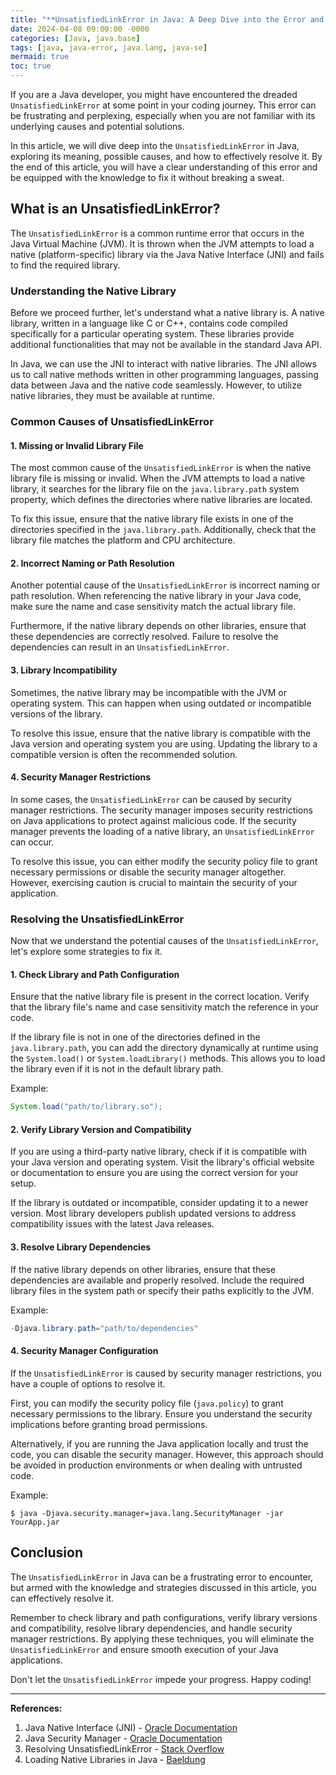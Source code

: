 ```yaml
---
title: "**UnsatisfiedLinkError in Java: A Deep Dive into the Error and How to Fix it**"
date: 2024-04-08 09:00:00 -0000
categories: [Java, java.base]
tags: [java, java-error, java.lang, java-se]
mermaid: true
toc: true
---
```



If you are a Java developer, you might have encountered the dreaded `UnsatisfiedLinkError` at some point in your coding journey. This error can be frustrating and perplexing, especially when you are not familiar with its underlying causes and potential solutions.

In this article, we will dive deep into the `UnsatisfiedLinkError` in Java, exploring its meaning, possible causes, and how to effectively resolve it. By the end of this article, you will have a clear understanding of this error and be equipped with the knowledge to fix it without breaking a sweat.

## What is an UnsatisfiedLinkError?

The `UnsatisfiedLinkError` is a common runtime error that occurs in the Java Virtual Machine (JVM). It is thrown when the JVM attempts to load a native (platform-specific) library via the Java Native Interface (JNI) and fails to find the required library.

### Understanding the Native Library

Before we proceed further, let's understand what a native library is. A native library, written in a language like C or C++, contains code compiled specifically for a particular operating system. These libraries provide additional functionalities that may not be available in the standard Java API.

In Java, we can use the JNI to interact with native libraries. The JNI allows us to call native methods written in other programming languages, passing data between Java and the native code seamlessly. However, to utilize native libraries, they must be available at runtime.

### Common Causes of UnsatisfiedLinkError

#### 1. Missing or Invalid Library File

The most common cause of the `UnsatisfiedLinkError` is when the native library file is missing or invalid. When the JVM attempts to load a native library, it searches for the library file on the `java.library.path` system property, which defines the directories where native libraries are located.

To fix this issue, ensure that the native library file exists in one of the directories specified in the `java.library.path`. Additionally, check that the library file matches the platform and CPU architecture.

#### 2. Incorrect Naming or Path Resolution

Another potential cause of the `UnsatisfiedLinkError` is incorrect naming or path resolution. When referencing the native library in your Java code, make sure the name and case sensitivity match the actual library file.

Furthermore, if the native library depends on other libraries, ensure that these dependencies are correctly resolved. Failure to resolve the dependencies can result in an `UnsatisfiedLinkError`.

#### 3. Library Incompatibility

Sometimes, the native library may be incompatible with the JVM or operating system. This can happen when using outdated or incompatible versions of the library.

To resolve this issue, ensure that the native library is compatible with the Java version and operating system you are using. Updating the library to a compatible version is often the recommended solution.

#### 4. Security Manager Restrictions

In some cases, the `UnsatisfiedLinkError` can be caused by security manager restrictions. The security manager imposes security restrictions on Java applications to protect against malicious code. If the security manager prevents the loading of a native library, an `UnsatisfiedLinkError` can occur.

To resolve this issue, you can either modify the security policy file to grant necessary permissions or disable the security manager altogether. However, exercising caution is crucial to maintain the security of your application.

### Resolving the UnsatisfiedLinkError

Now that we understand the potential causes of the `UnsatisfiedLinkError`, let's explore some strategies to fix it.

#### 1. Check Library and Path Configuration

Ensure that the native library file is present in the correct location. Verify that the library file's name and case sensitivity match the reference in your code.

If the library file is not in one of the directories defined in the `java.library.path`, you can add the directory dynamically at runtime using the `System.load()` or `System.loadLibrary()` methods. This allows you to load the library even if it is not in the default library path.

Example:
```java
System.load("path/to/library.so");
```

#### 2. Verify Library Version and Compatibility

If you are using a third-party native library, check if it is compatible with your Java version and operating system. Visit the library's official website or documentation to ensure you are using the correct version for your setup.

If the library is outdated or incompatible, consider updating it to a newer version. Most library developers publish updated versions to address compatibility issues with the latest Java releases.

#### 3. Resolve Library Dependencies

If the native library depends on other libraries, ensure that these dependencies are available and properly resolved. Include the required library files in the system path or specify their paths explicitly to the JVM.

Example:
```java
-Djava.library.path="path/to/dependencies"
```

#### 4. Security Manager Configuration

If the `UnsatisfiedLinkError` is caused by security manager restrictions, you have a couple of options to resolve it.

First, you can modify the security policy file (`java.policy`) to grant necessary permissions to the library. Ensure you understand the security implications before granting broad permissions.

Alternatively, if you are running the Java application locally and trust the code, you can disable the security manager. However, this approach should be avoided in production environments or when dealing with untrusted code.

Example:
```
$ java -Djava.security.manager=java.lang.SecurityManager -jar YourApp.jar
```

## Conclusion

The `UnsatisfiedLinkError` in Java can be a frustrating error to encounter, but armed with the knowledge and strategies discussed in this article, you can effectively resolve it.

Remember to check library and path configurations, verify library versions and compatibility, resolve library dependencies, and handle security manager restrictions. By applying these techniques, you will eliminate the `UnsatisfiedLinkError` and ensure smooth execution of your Java applications.

Don't let the `UnsatisfiedLinkError` impede your progress. Happy coding!

---

**References:**

1. Java Native Interface (JNI) - [Oracle Documentation](https://docs.oracle.com/javase/8/docs/technotes/guides/jni/)
2. Java Security Manager - [Oracle Documentation](https://docs.oracle.com/en/java/javase/14/docs/api/java.base/java/lang/SecurityManager.html)
3. Resolving UnsatisfiedLinkError - [Stack Overflow](https://stackoverflow.com/questions/21643298/how-to-resolve-unsatisfiedlinkerror)
4. Loading Native Libraries in Java - [Baeldung](https://www.baeldung.com/java-native-interface)
